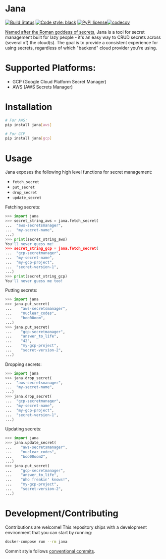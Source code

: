 # Jana

[![Build Status](https://travis-ci.com/zack-klein/jana.svg?branch=master)](https://travis-ci.com/zack-klein/snowbird) [![Code style: black](https://img.shields.io/badge/code%20style-black-000000.svg)](https://github.com/psf/black) [![PyPI license](https://img.shields.io/pypi/l/ansicolortags.svg)](https://pypi.python.org/pypi/ansicolortags/)[![codecov](https://codecov.io/gh/zack-klein/jana/branch/master/graph/badge.svg)](https://codecov.io/gh/zack-klein/jana)


[Named after the Roman goddess of secrets](https://en.wikipedia.org/wiki/Janus), Jana is a tool for secret management built for lazy people - it's an easy way to CRUD secrets across (several of) the cloud(s). The goal is to provide a consistent experience for using secrets, regardless of which "backend" cloud provider you're using.

# Supported Platforms:
- GCP (Google Cloud Platform Secret Manager)
- AWS (AWS Secrets Manager)

# Installation

```bash
# For AWS:
pip install jana[aws]

# For GCP
pip install jana[gcp]
```

# Usage

Jana exposes the following high level functions for secret management:
  - `fetch_secret`
  - `put_secret`
  - `drop_secret`
  - `update_secret`

Fetching secrets:
```python
>>> import jana
>>> secret_string_aws = jana.fetch_secret(
...  "aws-secretsmanager",
...  "my-secret-name",
...)
>>> print(secret_string_aws)
You'll never guess me!
>>> secret_string_gcp = jana.fetch_secret(
...  "gcp-secretmanager",
...  "my-secret-name",
...  "my-gcp-project",
...  "secret-version-1",
...)
>>> print(secret_string_gcp)
You'll never guess me too!
```

Putting secrets:
```python
>>> import jana
>>> jana.put_secret(
...    "aws-secretsmanager",
...    "nuclear_codes",
...    "boo00oom",
...)
>>> jana.put_secret(
...    "gcp-secretmanager",
...    "answer_to_life",
...    "42",
...    "my-gcp-project",
...    "secret-version-2",
...)
```

Dropping secrets:
```python
>>> import jana
>>> jana.drop_secret(
...  "aws-secretsmanager",
...  "my-secret-name",
...)
>>> jana.drop_secret(
...  "gcp-secretmanager",
...  "my-secret-name",
...  "my-gcp-project",
...  "secret-version-1",
...)
```

Updating secrets:
```python
>>> import jana
>>> jana.update_secret(
...    "aws-secretsmanager",
...    "nuclear_codes",
...    "boo00oom2",
...)
>>> jana.put_secret(
...    "gcp-secretmanager",
...    "answer_to_life",
...    "Who freakin' knows!",
...    "my-gcp-project",
...    "secret-version-2",
...)
```

# Development/Contributing

Contributions are welcome! This repository ships with a development environment that you can start by running:
```bash
docker-compose run --rm jana
```

Commit style follows [conventional commits](https://www.conventionalcommits.org/en/v1.0.0/).
